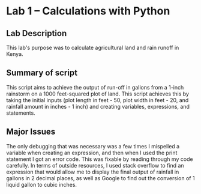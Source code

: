 # Lab 1 – Calculations with Python
## Lab Description
This lab's purpose was to calculate agricultural land and rain runoff in Kenya. 
## Summary of script
This script aims to achieve the output of run-off in gallons from a 1-inch rainstorm on a 1000 feet-squared plot of land. This script achieves this by taking the initial inputs (plot length in feet - 50, plot width in feet - 20, and rainfall amount in inches - 1 inch) and creating variables, expressions, and statements. 
## Major Issues
The only debugging that was necessary was a few times I mispelled a variable when creating an expression, and then when I used the print statement I got an error code. This was fixable by reading through my code carefully. 
In terms of outside resources, I used stack overflow to find an expression that would allow me to display the final output of rainfall in gallons in 2 decimal places, as well as Google to find out the conversion of 1 liquid gallon to cubic inches. 

